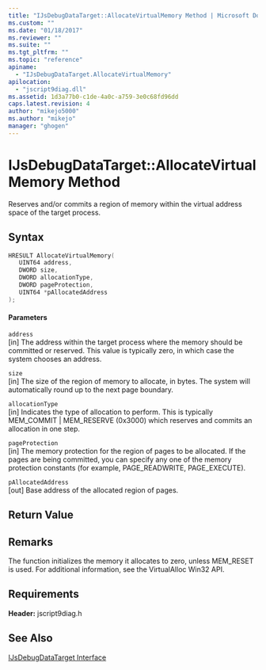 ```yaml
---
title: "IJsDebugDataTarget::AllocateVirtualMemory Method | Microsoft Docs"
ms.custom: ""
ms.date: "01/18/2017"
ms.reviewer: ""
ms.suite: ""
ms.tgt_pltfrm: ""
ms.topic: "reference"
apiname: 
  - "IJsDebugDataTarget.AllocateVirtualMemory"
apilocation: 
  - "jscript9diag.dll"
ms.assetid: 1d3a77b0-c1de-4a0c-a759-3e0c68fd96dd
caps.latest.revision: 4
author: "mikejo5000"
ms.author: "mikejo"
manager: "ghogen"
---
```

# IJsDebugDataTarget::AllocateVirtualMemory Method
Reserves and/or commits a region of memory within the virtual address space of the target process.  
  
## Syntax  
  
```cpp
HRESULT AllocateVirtualMemory(  
   UINT64 address,  
   DWORD size,  
   DWORD allocationType,  
   DWORD pageProtection,  
   UINT64 *pAllocatedAddress  
);  
```  
  
#### Parameters  
 `address`  
 [in] The address within the target process where the memory should be committed or reserved. This value is typically zero, in which case the system chooses an address.  
  
 `size`  
 [in] The size of the region of memory to allocate, in bytes. The system will automatically round up to the next page boundary.  
  
 `allocationType`  
 [in] Indicates the type of allocation to perform. This is typically MEM_COMMIT &#124; MEM_RESERVE (0x3000) which reserves and commits an allocation in one step.  
  
 `pageProtection`  
 [in] The memory protection for the region of pages to be allocated. If the pages are being committed, you can specify any one of the memory protection constants (for example, PAGE_READWRITE, PAGE_EXECUTE).  
  
 `pAllocatedAddress`  
 [out] Base address of the allocated region of pages.  
  
## Return Value  
  
## Remarks  
 The function initializes the memory it allocates to zero, unless MEM_RESET is used. For additional information, see the VirtualAlloc Win32 API.  
  
## Requirements  
 **Header:** jscript9diag.h  
  
## See Also  
 [IJsDebugDataTarget Interface](../../winscript/reference/ijsdebugdatatarget-interface.md)
